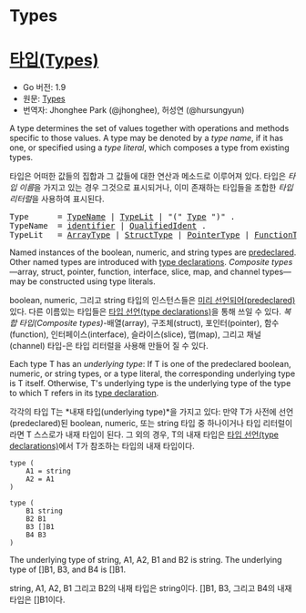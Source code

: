 # Types

# [타입(Types)](#Types)

* Go 버전: 1.9
* 원문: [Types](https://golang.org/ref/spec#Types)
* 번역자: Jhonghee Park (@jhonghee), 허성연 (@hursungyun)

A type determines the set of values together with operations and methods specific to those values.
A type may be denoted by a *type name*, if it has one, or specified using a *type literal*, which composes a type from existing types.

타입은 어떠한 값들의 집합과 그 값들에 대한 연산과 메소드로 이루어져 있다.
타입은 *타입 이름*을 가지고 있는 경우 그것으로 표시되거나, 이미 존재하는 타입들을 조합한 *타입 리터럴*을 사용하여 표시된다.

<pre>
<a id="Type">Type</a>      = <a href="#TypeName">TypeName</a> | <a href="#TypeLit">TypeLit</a> | "(" <a href="#Type">Type</a> ")" .
<a id="TypeName">TypeName</a>  = <a href="/Lexical%20elements/identifiers.html#identifier">identifier</a> | <a href="/Expressions/qualified_identifiers.html#QualifiedIdent">QualifiedIdent</a> .
<a id="TypeLit">TypeLit</a>   = <a href="/Types/array_types.html#ArrayType">ArrayType</a> | <a href="/Types/struct_types.html#StructType">StructType</a> | <a href="/Types/pointer_types.html#PointerType">PointerType</a> | <a href="/Types/function_types.html#FunctionType">FunctionType</a> | <a href="/Types/interface_types.html#InterfaceType">InterfaceType</a> | <a href="/Types/slice_types.html#SliceType">SliceType</a> | <a href="/Types/map_types.html#MapType">MapType</a> | <a href="/Types/channel_types.html#ChannelType">ChannelType</a> .
</pre>

Named instances of the boolean, numeric, and string types are [predeclared](/Declarations%20and%20scope/predeclared_identifiers.html). 
Other named types are introduced with [type declarations](/Declarations%20and%20scope/type_declarations.html).
*Composite types*—array, struct, pointer, function, interface, slice, map, and channel types—may be constructed using type literals.

boolean, numeric, 그리고 string 타입의 인스턴스들은 [미리 선언되어(predeclared)](/Declarations%20and%20scope/predeclared_identifiers.html)있다.
다른 이름있는 타입들은 [타입 선언(type declarations)](/Declarations%20and%20scope/type_declarations.html)을 통해 쓰일 수 있다.
*복합 타입(Composite types)*-배열(array), 구조체(struct), 포인터(pointer), 함수(function), 인터페이스(interface), 슬라이스(slice), 맵(map), 그리고 채널(channel) 타입-은 타입 리터럴을 사용해 만들어 질 수 있다.


Each type T has an *underlying type*: If T is one of the predeclared boolean, numeric, or string types, or a type literal, the corresponding underlying type is T itself. Otherwise, T's underlying type is the underlying type of the type to which T refers in its [type declaration](/Declarations%20and%20scope/type_declarations.html).

각각의 타입 T는 *내재 타입(underlying type)*을 가지고 있다: 만약 T가 사전에 선언(predeclared)된 boolean, numeric, 또는 string 타입 중 하나이거나 타입 리터럴이라면 T 스스로가 내재 타입이 된다.
그 외의 경우, T의 내재 타입은 [타입 선언(type declarations)](/Declarations%20and%20scope/type_declarations.html)에서 T가 참조하는 타입의 내재 타입이다.

```
type (
    A1 = string
    A2 = A1
)

type (
    B1 string
    B2 B1
    B3 []B1
    B4 B3
)
```

The underlying type of string, A1, A2, B1 and B2 is string. The underlying type of []B1, B3, and B4 is []B1.

string, A1, A2, B1 그리고 B2의 내재 타입은 string이다. []B1, B3, 그리고 B4의 내재 타입은 []B1이다.